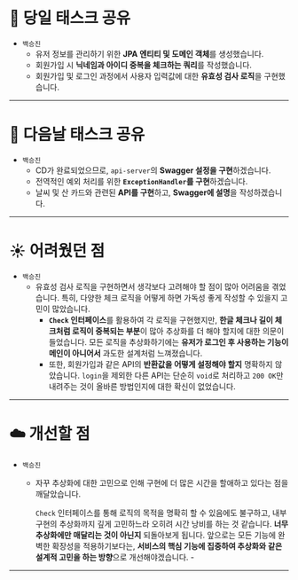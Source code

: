 # 🍎 당일 태스크 공유
- `백승진`
    - 유저 정보를 관리하기 위한 **JPA 엔티티 및 도메인 객체**를 생성했습니다.
    - 회원가입 시 **닉네임과 아이디 중복을 체크하는 쿼리**를 작성했습니다.
    - 회원가입 및 로그인 과정에서 사용자 입력값에 대한 **유효성 검사 로직**을 구현했습니다.
---

# 🍏 다음날 태스크 공유
- `백승진`
    - CD가 완료되었으므로, `api-server`의 **Swagger 설정을 구현**하겠습니다.
    - 전역적인 예외 처리를 위한 **`ExceptionHandler`를 구현**하겠습니다.
    - 날씨 및 산 카드와 관련된 **API를 구현**하고, **Swagger에 설명**을 작성하겠습니다.
---

# ☀️ 어려웠던 점
- `백승진`
    - 유효성 검사 로직을 구현하면서 생각보다 고려해야 할 점이 많아 어려움을 겪었습니다. 특히, 다양한 체크 로직을 어떻게 하면 가독성 좋게 작성할 수 있을지 고민이 많았습니다.
        - **`Check` 인터페이스**를 활용하여 각 로직을 구현했지만, **한글 체크나 길이 체크처럼 로직이 중복되는 부분**이 많아 추상화를 더 해야 할지에 대한 의문이 들었습니다. 모든 로직을 추상화하기에는 **유저가 로그인 후 사용하는 기능이 메인이 아니어서** 과도한 설계처럼 느껴졌습니다.
        - 또한, 회원가입과 같은 API의 **반환값을 어떻게 설정해야 할지** 명확하지 않았습니다. `login`을 제외한 다른 API는 단순히 `void`로 처리하고 `200 OK`만 내려주는 것이 올바른 방법인지에 대한 확신이 없었습니다.

---

# ☁️ 개선할 점
- `백승진`
    - 자꾸 추상화에 대한 고민으로 인해 구현에 더 많은 시간을 할애하고 있다는 점을 깨달았습니다.
        
        `Check` 인터페이스를 통해 로직의 목적을 명확히 할 수 있음에도 불구하고, 내부 구현의 추상화까지 깊게 고민하느라 오히려 시간 낭비를 하는 것 같습니다. **너무 추상화에만 매달리는 것이 아닌지** 되돌아보게 됩니다. 앞으로는 모든 기능에 완벽한 확장성을 적용하기보다는, **서비스의 핵심 기능에 집중하여 추상화와 같은 설계적 고민을 하는 방향**으로 개선해야겠습니다.
            - 

---
